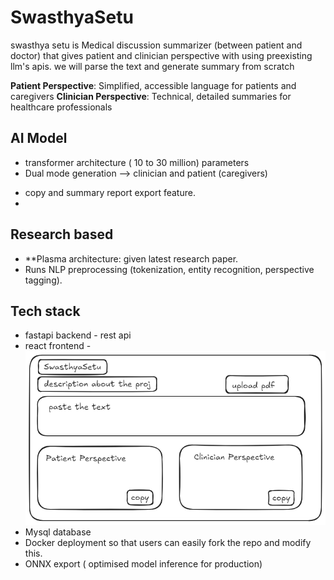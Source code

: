 # SwasthyaSetu
swasthya setu is Medical discussion summarizer (between patient and doctor) that gives patient and clinician perspective with using preexisting llm's apis. we will parse the text and generate summary from scratch

**Patient Perspective**: Simplified, accessible language for patients and caregivers
**Clinician Perspective**: Technical, detailed summaries for healthcare professionals

## AI Model 
- transformer architecture ( 10 to 30 million) parameters
- Dual mode generation --> clinician and patient (caregivers)
<!-- - Info, sugestion, experience, question, cause. -->
- copy and summary report export feature.
- 

## Research based 
- **Plasma architecture: given latest research paper.
- Runs NLP preprocessing (tokenization, entity recognition, perspective tagging).

## Tech stack
- fastapi backend - rest api
- react frontend - ![visual representation](image.png) 
- Mysql database
- Docker deployment so that users can easily fork the repo and modify this.
- ONNX export ( optimised model inference for production)

## 
